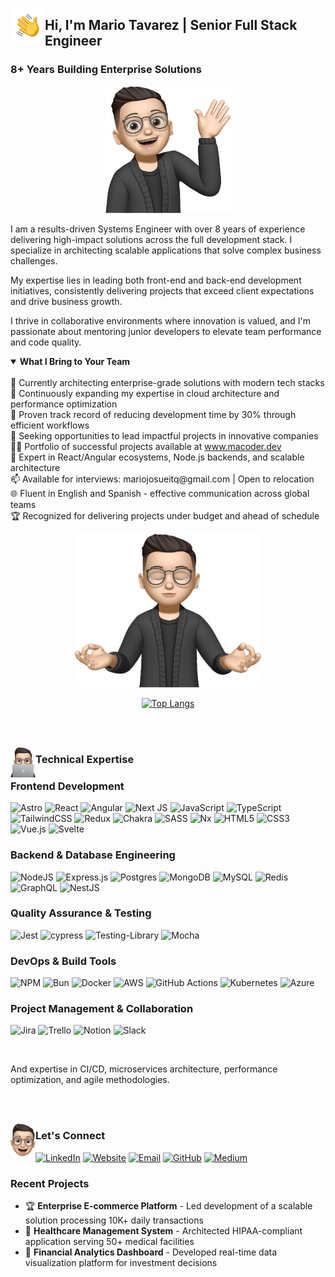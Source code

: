 

<p align="center">
  <img src="./Hand_Wave.gif" alt="hand wave" width="55" align="left"/>
  <h2 align="left">Hi, I'm Mario Tavarez | Senior Full Stack Engineer</h2>
</p>

### 8+ Years Building Enterprise Solutions

<p align="center">
  <img src="./Subject.png" alt="Senior Full Stack" width="200"/>
</p>

I am a results-driven Systems Engineer with over 8 years of experience delivering high-impact solutions across the full development stack. I specialize in architecting scalable applications that solve complex business challenges.

My expertise lies in leading both front-end and back-end development initiatives, consistently delivering projects that exceed client expectations and drive business growth.

I thrive in collaborative environments where innovation is valued, and I'm passionate about mentoring junior developers to elevate team performance and code quality.

<details open>
  <summary><b>What I Bring to Your Team</b></summary>
  <br>
  🔭 Currently architecting enterprise-grade solutions with modern tech stacks
  <br>
  🌱 Continuously expanding my expertise in cloud architecture and performance optimization
  <br>
  🚀 Proven track record of reducing development time by 30% through efficient workflows
  <br>
  🤝 Seeking opportunities to lead impactful projects in innovative companies
  <br>
  👨‍💻 Portfolio of successful projects available at <a href="https://www.macoder.dev" target="_blank">www.macoder.dev</a>
  <br>
  💬 Expert in React/Angular ecosystems, Node.js backends, and scalable architecture
  <br>
  📫 Available for interviews: mariojosueitq@gmail.com | Open to relocation
  <br>
  🌐 Fluent in English and Spanish - effective communication across global teams
  <br>
  🏆 Recognized for delivering projects under budget and ahead of schedule
</details>

<p align="center">
  <img src="./Subject_3.png" alt="focus me" width="300"/>
</p>

<p align="center">
  <a href="https://github.com/mariotavarez/github-readme-stats">
    <img src="https://github-readme-stats.vercel.app/api/top-langs/?username=mariotavarez&title_color=DCF2F1&bg_color=10,232526,414345&border_radius=10&show_icons=true&layout=compact&text_color=ffffff" alt="Top Langs"/>
  </a>
</p>

<br>
<br>

<p align="center">
  <img src="./Subject_8.png" alt="Pinned" width="40" align="left"/>
  <h3 align="left">Technical Expertise</h3>
</p>

### Frontend Development
![Astro](https://img.shields.io/badge/astro-%232C2052.svg?style=for-the-badge&logo=astro&logoColor=white)
![React](https://img.shields.io/badge/react-%2320232a.svg?style=for-the-badge&logo=react&logoColor=%2361DAFB)
![Angular](https://img.shields.io/badge/angular-%23DD0031.svg?style=for-the-badge&logo=angular&logoColor=white)
![Next JS](https://img.shields.io/badge/Next-black?style=for-the-badge&logo=next.js&logoColor=white)
![JavaScript](https://img.shields.io/badge/javascript-%23323330.svg?style=for-the-badge&logo=javascript&logoColor=%23F7DF1E)
![TypeScript](https://img.shields.io/badge/typescript-%23007ACC.svg?style=for-the-badge&logo=typescript&logoColor=white)
![TailwindCSS](https://img.shields.io/badge/tailwindcss-%2338B2AC.svg?style=for-the-badge&logo=tailwind-css&logoColor=white)
![Redux](https://img.shields.io/badge/redux-%23593d88.svg?style=for-the-badge&logo=redux&logoColor=white)
![Chakra](https://img.shields.io/badge/chakra-%234ED1C5.svg?style=for-the-badge&logo=chakraui&logoColor=white)
![SASS](https://img.shields.io/badge/SASS-hotpink.svg?style=for-the-badge&logo=SASS&logoColor=white)
![Nx](https://img.shields.io/badge/nx-143055?style=for-the-badge&logo=nx&logoColor=white)
![HTML5](https://img.shields.io/badge/html5-%23E34F26.svg?style=for-the-badge&logo=html5&logoColor=white)
![CSS3](https://img.shields.io/badge/css3-%231572B6.svg?style=for-the-badge&logo=css3&logoColor=white)
![Vue.js](https://img.shields.io/badge/vuejs-%2335495e.svg?style=for-the-badge&logo=vuedotjs&logoColor=%234FC08D)
![Svelte](https://img.shields.io/badge/svelte-%23f1413d.svg?style=for-the-badge&logo=svelte&logoColor=white)

### Backend & Database Engineering
![NodeJS](https://img.shields.io/badge/node.js-6DA55F?style=for-the-badge&logo=node.js&logoColor=white)
![Express.js](https://img.shields.io/badge/express.js-%23404d59.svg?style=for-the-badge&logo=express&logoColor=%2361DAFB)
![Postgres](https://img.shields.io/badge/postgres-%23316192.svg?style=for-the-badge&logo=postgresql&logoColor=white)
![MongoDB](https://img.shields.io/badge/MongoDB-%234ea94b.svg?style=for-the-badge&logo=mongodb&logoColor=white)
![MySQL](https://img.shields.io/badge/mysql-%2300f.svg?style=for-the-badge&logo=mysql&logoColor=white)
![Redis](https://img.shields.io/badge/redis-%23DD0031.svg?style=for-the-badge&logo=redis&logoColor=white)
![GraphQL](https://img.shields.io/badge/-GraphQL-E10098?style=for-the-badge&logo=graphql&logoColor=white)
![NestJS](https://img.shields.io/badge/nestjs-%23E0234E.svg?style=for-the-badge&logo=nestjs&logoColor=white)

### Quality Assurance & Testing
![Jest](https://img.shields.io/badge/-jest-%23C21325?style=for-the-badge&logo=jest&logoColor=white)
![cypress](https://img.shields.io/badge/-cypress-%23E5E5E5?style=for-the-badge&logo=cypress&logoColor=058a5e)
![Testing-Library](https://img.shields.io/badge/-TestingLibrary-%23E33332?style=for-the-badge&logo=testing-library&logoColor=white)
![Mocha](https://img.shields.io/badge/-mocha-%238D6748?style=for-the-badge&logo=mocha&logoColor=white)

### DevOps & Build Tools
![NPM](https://img.shields.io/badge/NPM-%23CB3837.svg?style=for-the-badge&logo=npm&logoColor=white)
![Bun](https://img.shields.io/badge/Bun-%23000000.svg?style=for-the-badge&logo=bun&logoColor=white)
![Docker](https://img.shields.io/badge/docker-%230db7ed.svg?style=for-the-badge&logo=docker&logoColor=white)
![AWS](https://img.shields.io/badge/AWS-%23FF9900.svg?style=for-the-badge&logo=amazon-aws&logoColor=white)
![GitHub Actions](https://img.shields.io/badge/github%20actions-%232671E5.svg?style=for-the-badge&logo=githubactions&logoColor=white)
![Kubernetes](https://img.shields.io/badge/kubernetes-%23326ce5.svg?style=for-the-badge&logo=kubernetes&logoColor=white)
![Azure](https://img.shields.io/badge/azure-%230072C6.svg?style=for-the-badge&logo=microsoftazure&logoColor=white)

### Project Management & Collaboration
![Jira](https://img.shields.io/badge/jira-%230A0FFF.svg?style=for-the-badge&logo=jira&logoColor=white)
![Trello](https://img.shields.io/badge/Trello-%23026AA7.svg?style=for-the-badge&logo=Trello&logoColor=white)
![Notion](https://img.shields.io/badge/Notion-%23000000.svg?style=for-the-badge&logo=notion&logoColor=white)
![Slack](https://img.shields.io/badge/Slack-4A154B?style=for-the-badge&logo=slack&logoColor=white)

<br>

And expertise in CI/CD, microservices architecture, performance optimization, and agile methodologies.

<br>
<br>

<p align="center">
  <img src="./Subject_10.png" alt="Find me at" width="40" align="left"/>
  <h3 align="left">Let's Connect</h3>
</p>

[![LinkedIn](https://img.shields.io/badge/linkedin-%230077B5.svg?style=for-the-badge&logo=linkedin&logoColor=white)](https://www.linkedin.com/in/mariotavarez/)
[![Website](https://img.shields.io/badge/Portfolio-gray?style=for-the-badge)](https://macoder.dev)
[![Email](https://img.shields.io/badge/Email-D14836?style=for-the-badge&logo=gmail&logoColor=white)](mailto:mariojosueitq@gmail.com)
[![GitHub](https://img.shields.io/badge/github-%23121011.svg?style=for-the-badge&logo=github&logoColor=white)](https://github.com/mariotavarez)
[![Medium](https://img.shields.io/badge/Medium-12100E?style=for-the-badge&logo=medium&logoColor=white)](https://medium.com/@mariotavarez)

### Recent Projects
- 🏆 **Enterprise E-commerce Platform** - Led development of a scalable solution processing 10K+ daily transactions
- 🚀 **Healthcare Management System** - Architected HIPAA-compliant application serving 50+ medical facilities
- 💼 **Financial Analytics Dashboard** - Developed real-time data visualization platform for investment decisions
